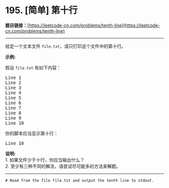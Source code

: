 # 195. [简单] 第十行

**题目链接：**[https://leetcode-cn.com/problems/tenth-line](https://leetcode-cn.com/problems/tenth-line)

---

<div class="content__1Y2H">
 <div class="notranslate">
  <p>给定一个文本文件&nbsp;<code>file.txt</code>，请只打印这个文件中的第十行。</p> 
  <p><strong>示例:</strong></p> 
  <p>假设&nbsp;<code>file.txt</code> 有如下内容：</p> 
  <pre class="language-text">Line 1
Line 2
Line 3
Line 4
Line 5
Line 6
Line 7
Line 8
Line 9
Line 10
</pre> 
  <p>你的脚本应当显示第十行：</p> 
  <pre class="language-text">Line 10
</pre> 
  <p><strong>说明:</strong><br> 1. 如果文件少于十行，你应当输出什么？<br> 2. 至少有三种不同的解法，请尝试尽可能多的方法来解题。</p> 
 </div>
</div>

---

```
# Read from the file file.txt and output the tenth line to stdout.
```